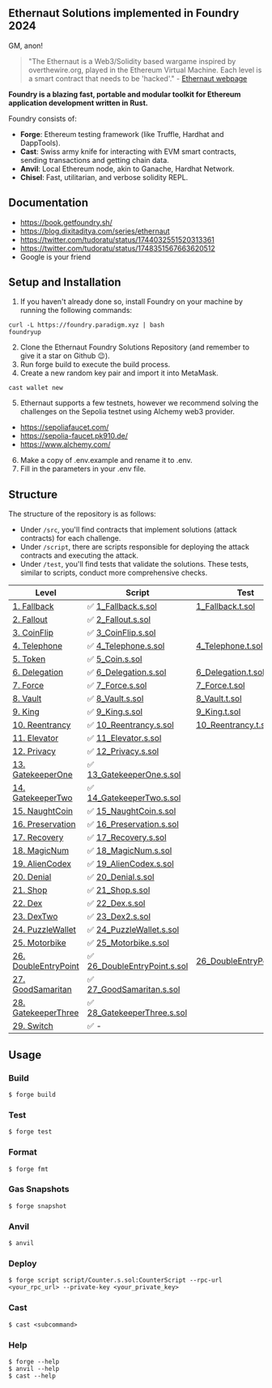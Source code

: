 ## Ethernaut Solutions implemented in Foundry 2024

GM, anon!

> "The Ethernaut is a Web3/Solidity based wargame inspired by overthewire.org, played in the Ethereum Virtual Machine. Each level is a smart contract that needs to be 'hacked'." - [Ethernaut webpage](https://ethernaut.openzeppelin.com/)

**Foundry is a blazing fast, portable and modular toolkit for Ethereum application development written in Rust.**

Foundry consists of:

-   **Forge**: Ethereum testing framework (like Truffle, Hardhat and DappTools).
-   **Cast**: Swiss army knife for interacting with EVM smart contracts, sending transactions and getting chain data.
-   **Anvil**: Local Ethereum node, akin to Ganache, Hardhat Network.
-   **Chisel**: Fast, utilitarian, and verbose solidity REPL.

## Documentation

- https://book.getfoundry.sh/
- https://blog.dixitaditya.com/series/ethernaut
- https://twitter.com/tudoratu/status/1744032551520313361
- https://twitter.com/tudoratu/status/1748351567663620512
- Google is your friend

## Setup and Installation
1. If you haven't already done so, install Foundry on your machine by running the following commands:
```shell
curl -L https://foundry.paradigm.xyz | bash
foundryup
```
2. Clone the Ethernaut Foundry Solutions Repository (and remember to give it a star on Github 😉).
3. Run forge build to execute the build process.
4. Create a new random key pair and import it into MetaMask.
```shell
cast wallet new
```
5. Ethernaut supports a few testnets, however we recommend solving the challenges on the Sepolia testnet using Alchemy web3 provider. 
- https://sepoliafaucet.com/
- https://sepolia-faucet.pk910.de/
- https://www.alchemy.com/
6. Make a copy of .env.example and rename it to .env.
7. Fill in the parameters in your .env file.

## Structure

The structure of the repository is as follows:

- Under `/src`, you'll find contracts that implement solutions (attack contracts) for each challenge.
- Under `/script`, there are scripts responsible for deploying the attack contracts and executing the attack.
- Under `/test`, you'll find tests that validate the solutions. These tests, similar to scripts, conduct more comprehensive checks.

| Level                | Script   | Test |
| -------------------- | ------ | ------ |
| [1. Fallback](https://ethernaut.openzeppelin.com/level/1)          | ✅ [1_Fallback.s.sol](/script/1_Fallback.s.sol)     | [1_Fallback.t.sol](/test/1_Fallback.t.sol)       |
| [2. Fallout](https://ethernaut.openzeppelin.com/level/2)           | ✅ [2_Fallout.s.sol](/script/2_Fallout.s.sol)    |        |
| [3. CoinFlip](https://ethernaut.openzeppelin.com/level/3)          | ✅ [3_CoinFlip.s.sol](/script/3_CoinFlip.s.sol)    |        |
| [4. Telephone](https://ethernaut.openzeppelin.com/level/4)         | ✅ [4_Telephone.s.sol](/script/4_Telephone.s.sol)    | [4_Telephone.t.sol](/test/4_Telephone.t.sol)       |
| [5. Token](https://ethernaut.openzeppelin.com/level/5)             | ✅ [5_Coin.s.sol](/script/5_Coin.s.sol)    |        |
| [6. Delegation](https://ethernaut.openzeppelin.com/level/6)        | ✅ [6_Delegation.s.sol](/script/6_Delegation.s.sol)    | [6_Delegation.t.sol](/test/6_Delegation.t.sol)       |
| [7. Force](https://ethernaut.openzeppelin.com/level/7)             | ✅ [7_Force.s.sol](/script/7_Force.s.sol)    | [7_Force.t.sol](/test/7_Force.t.sol)       |
| [8. Vault](https://ethernaut.openzeppelin.com/level/8)             | ✅ [8_Vault.s.sol](/script/8_Vault.s.sol)    | [8_Vault.t.sol](/test/8_Vault.t.sol)       |
| [9. King](https://ethernaut.openzeppelin.com/level/9)              | ✅ [9_King.s.sol](/script/9_King.s.sol)    | [9_King.t.sol](/test/9_King.t.sol)       |
| [10. Reentrancy](https://ethernaut.openzeppelin.com/level/10)       | ✅ [10_Reentrancy.s.sol](/script/10_Reentrancy.s.sol)    | [10_Reentrancy.t.sol](/test/10_Reentrancy.t.sol)       |
| [11. Elevator](https://ethernaut.openzeppelin.com/level/11)         | ✅ [11_Elevator.s.sol](/script/11_Elevator.s.sol)    |        |
| [12. Privacy](https://ethernaut.openzeppelin.com/level/12)          | ✅ [12_Privacy.s.sol](/script/12_Privacy.s.sol)    |        |
| [13. GatekeeperOne](https://ethernaut.openzeppelin.com/level/13)    | ✅ [13_GatekeeperOne.s.sol](/script/13_GatekeeperOne.s.sol)    |        |
| [14. GatekeeperTwo](https://ethernaut.openzeppelin.com/level/14)    | ✅ [14_GatekeeperTwo.s.sol](/script/14_GatekeeperTwo.s.sol)    |        |
| [15. NaughtCoin](https://ethernaut.openzeppelin.com/level/15)       | ✅ [15_NaughtCoin.s.sol](/script/15_NaughtCoin.s.sol)    |        |
| [16. Preservation](https://ethernaut.openzeppelin.com/level/16)     | ✅ [16_Preservation.s.sol](/script/16_Preservation.s.sol)    |        |
| [17. Recovery](https://ethernaut.openzeppelin.com/level/17)         | ✅ [17_Recovery.s.sol](/script/17_Recovery.s.sol)    |        |
| [18. MagicNum](https://ethernaut.openzeppelin.com/level/18)         | ✅ [18_MagicNum.s.sol](/script/18_MagicNum.s.sol)    |        |
| [19. AlienCodex](https://ethernaut.openzeppelin.com/level/19)       | ✅ [19_AlienCodex.s.sol](/script/19_AlienCodex.s.sol)    |        |
| [20. Denial](https://ethernaut.openzeppelin.com/level/20)           | ✅ [20_Denial.s.sol](/script/20_Denial.s.sol)    |        |
| [21. Shop](https://ethernaut.openzeppelin.com/level/21)             | ✅ [21_Shop.s.sol](/script/21_Shop.s.sol)    |        |
| [22. Dex](https://ethernaut.openzeppelin.com/level/22)              | ✅ [22_Dex.s.sol](/script/22_Dex.s.sol)    |        |
| [23. DexTwo](https://ethernaut.openzeppelin.com/level/23)           | ✅ [23_Dex2.s.sol](/script/23_Dex2.s.sol)    |        |
| [24. PuzzleWallet](https://ethernaut.openzeppelin.com/level/24)     | ✅ [24_PuzzleWallet.s.sol](/script/24_PuzzleWallet.s.sol)    |        |
| [25. Motorbike](https://ethernaut.openzeppelin.com/level/25)         | ✅ [25_Motorbike.s.sol](/script/25_Motorbike.s.sol)    |        |
| [26. DoubleEntryPoint](https://ethernaut.openzeppelin.com/level/26) | ✅ [26_DoubleEntryPoint.s.sol](/script/26_DoubleEntryPoint.s.sol)    | [26_DoubleEntryPoint.t.sol](/test/26_DoubleEntryPoint.t.sol)       |
| [27. GoodSamaritan](https://ethernaut.openzeppelin.com/level/27)    | ✅ [27_GoodSamaritan.s.sol](/script/27_GoodSamaritan.s.sol)    |        |
| [28. GatekeeperThree](https://ethernaut.openzeppelin.com/level/28)  | ✅ [28_GatekeeperThree.s.sol](/script/28_GatekeeperThree.s.sol)    |        |
| [29. Switch](https://ethernaut.openzeppelin.com/level/29)           | ✅ -    |        |

## Usage

### Build

```shell
$ forge build
```

### Test

```shell
$ forge test
```

### Format

```shell
$ forge fmt
```

### Gas Snapshots

```shell
$ forge snapshot
```

### Anvil

```shell
$ anvil
```

### Deploy

```shell
$ forge script script/Counter.s.sol:CounterScript --rpc-url <your_rpc_url> --private-key <your_private_key>
```

### Cast

```shell
$ cast <subcommand>
```

### Help

```shell
$ forge --help
$ anvil --help
$ cast --help
```
